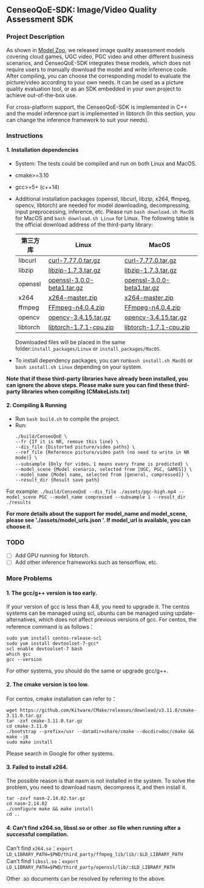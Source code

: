## CenseoQoE-SDK: Image/Video Quality Assessment SDK
### Project Description
As shown in [Model Zoo](../CenseoQoE-Algorithm/README.md), we released image quality assessment models covering cloud games, UGC video, PGC video and other different business scenarios, and CenseoQoE-SDK integrates these models, which does not require users to manually download the model and write inference code. After compiling, you can choose the corresponding model to evaluate the picture/video according to your own needs. It can be used as a picture quality evaluation tool, or as an SDK embedded in your own project to achieve out-of-the-box use.

For cross-platform support, the CenseoQoE-SDK is implemented in C++ and the model inference part is implemented in libtorch (In this section, you can change the inference framework to suit your needs).

### Instructions
#### 1. Installation dependencies
* System: The tests could be compiled and run on both Linux and MacOS.
* cmake>=3.10
* gcc>=5+ (c++14)
* Additional installation packages (openssl, libcurl, libzip, x264, ffmpeg, opencv, libtorch) are needed for model downloading, decompressing, input preprocessing, inference, etc. 
  Please run `bash download.sh MacOS` for MacOS and `bash download.sh Linux` for Linux. The following table is the official download address of the third-party library:

    |第三方库|Linux|MacOS|
    |----|----|----|
    |libcurl|[curl-7.77.0.tar.gz](https://curl.se/download/curl-7.77.0.tar.gz)|[curl-7.77.0.tar.gz](https://curl.se/download/curl-7.77.0.tar.gz)|
    |libzip|[libzip-1.7.3.tar.gz](https://libzip.org/download/libzip-1.7.3.tar.gz)|[libzip-1.7.3.tar.gz](https://libzip.org/download/libzip-1.7.3.tar.gz)|
    |openssl|[openssl-3.0.0-beta1.tar.gz](https://www.openssl.org/source/openssl-3.0.0-beta1.tar.gz)|[openssl-3.0.0-beta1.tar.gz](https://www.openssl.org/source/openssl-3.0.0-beta1.tar.gz)|
    |x264|[x264-master.zip](https://code.videolan.org/videolan/x264/-/archive/master/x264-master.zip)|[x264-master.zip](https://code.videolan.org/videolan/x264/-/archive/master/x264-master.zip)|
    |ffmpeg|[FFmpeg-n4.0.4.zip](https://github.com/FFmpeg/FFmpeg/archive/refs/tags/n4.0.4.zip)|[FFmpeg-n4.0.4.zip](https://github.com/FFmpeg/FFmpeg/archive/refs/tags/n4.0.4.zip)|
    |opencv|[opencv-3.4.15.tar.gz](https://github.com/opencv/opencv/archive/refs/tags/3.4.15.tar.gz)|[opencv-3.4.15.tar.gz](https://github.com/opencv/opencv/archive/refs/tags/3.4.15.tar.gz)|
    |libtorch|[libtorch-1.7.1-cpu.zip](https://download.pytorch.org/libtorch/cpu/libtorch-shared-with-deps-1.7.1%2Bcpu.zip)|[libtorch-1.7.1-cpu.zip](https://download.pytorch.org/libtorch/cpu/libtorch-macos-1.7.1.zip)|
    
  Downloaded files will be placed in the same folder:`install_packages/Linux` or `install_packages/MacOS`.

* To install dependency packages, you can run`bash install.sh MacOS` or `bash install.sh Linux` depending on your system.

**Note that if these third-party libraries have already been installed, you can ignore the above steps. Please make sure you can find these third-party libraries when compiling (CMakeLists.txt)**

#### 2. Compiling & Running
* Run `bash build.sh` to compile the project.
* Run: 
    ```
    ./build/CenseoQoE \
    --fr {If it is NR, remove this line} \
    --dis_file {Distorted picture/video paths} \
    --ref_file {Reference picture/video path (no need to write in NR mode)} \
    --subsample {Only for video，1 means every frame is predicted} \
    --model_scene {Model scenario, selected from [UGC, PGC, GAMES]} \
    --model_name {Model name, selected from [general, compressed]} \
    --result_dir {Result save path} 
    ```
For example: `./build/CenseoQoE --dis_file ./assets/pgc-high.mp4 --model_scene PGC --model_name compressed --subsample 1 --result_dir ./results`

**For more details about the support for model_name and model_scene, please see './assets/model_urls.json '. If model_url is available, you can choose it.**

### TODO
- [ ] Add GPU running for libtorch.
- [ ] Add other inference frameworks such as tensorflow, etc.
 
### More Problems
#### 1. The gcc/g++ version is too early.
If your version of gcc is less than 4.8, you need to upgrade it. The centos systems can be managed using scl, ubuntu can be managed using update-alternatives, which does not affect previous versions of gcc.
For centos, the reference command is as follows：
```
sudo yum install centos-release-scl
sudo yum install devtoolset-7-gcc*
scl enable devtoolset-7 bash
which gcc
gcc --version
```
For other systems, you should do the same or upgrade gcc/g++.

#### 2. The cmake version is too low.
For centos, cmake installation can refer to：
```
wget https://github.com/Kitware/CMake/releases/download/v3.11.0/cmake-3.11.0.tar.gz
tar -zxf cmake-3.11.0.tar.gz
cd cmake-3.11.0
./bootstrap --prefix=/usr --datadir=share/cmake --docdir=doc/cmake && make -j8
sudo make install
```
Please search in Google for other systems.
    
#### 3. Failed to install x264.
The possible reason is that nasm is not installed in the system. To solve the problem, you need to download nasm, decompress it, and then install it.
```
tar -zxvf nasm-2.14.02.tar.gz
cd nasm-2.14.02
./configure make && make install
cd ..
```

#### 4. Can't find x264.so, libssl.so or other .so file when running after a successful compilation.
Can't find `x264.so`：`export LD_LIBRARY_PATH=$PWD/third_party/ffmpeg_lib/lib/:$LD_LIBRARY_PATH`
Can't find `libssl.so`：`export LD_LIBRARY_PATH=$PWD/third_party/openssl/lib/:$LD_LIBRARY_PATH`

Other .so documents can be resolved by referring to the above.

